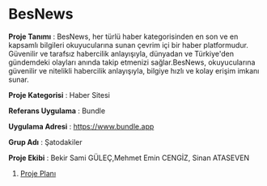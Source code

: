 # BesNews
**Proje Tanımı** : 	BesNews, her türlü haber kategorisinden en son ve en kapsamlı bilgileri okuyucularına sunan çevrim içi bir haber platformudur. Güvenilir ve tarafsız habercilik anlayışıyla, dünyadan ve Türkiye'den gündemdeki olayları anında takip etmenizi sağlar.BesNews, okuyucularına güvenilir ve nitelikli habercilik anlayışıyla, bilgiye hızlı ve kolay erişim imkanı sunar.

 **Proje Kategorisi** : Haber Sitesi

 **Referans Uygulama** : Bundle

 **Uygulama Adresi** : https://www.bundle.app

 **Grup Adı** : Şatodakiler

 **Proje Ekibi** : Bekir Sami GÜLEÇ,Mehmet Emin CENGİZ, Sinan ATASEVEN

1. [Proje Planı](ProjePlanı.md)
 
